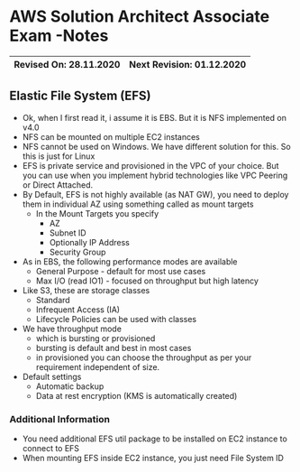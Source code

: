 # AWS Solution Architect Associate Exam -Notes

Revised On: 28.11.2020 | Next Revision: 01.12.2020
-----------------------| -------------------------

## Elastic File System (EFS)

* Ok, when I first read it, i assume it is EBS. But it is NFS implemented on v4.0
* NFS can be mounted on multiple EC2 instances
* NFS cannot be used on Windows. We have different solution for this. So this is just for Linux
* EFS is private service and provisioned in the VPC of your choice. But you can use when you implement hybrid technologies like VPC Peering or Direct Attached.
* By Default, EFS is not highly available (as NAT GW), you need to deploy them in individual AZ using something called as mount targets
  * In the Mount Targets you specify
    * AZ
    * Subnet ID
    * Optionally IP Address
    * Security Group
* As in EBS, the following performance modes are available
  * General Purpose - default for most use cases
  * Max I/O (read IO1) - focused on throughput but high latency
* Like S3, these are storage classes
  * Standard
  * Infrequent Access (IA)
  * Lifecycle Policies can be used with classes
* We have throughput mode
  * which is bursting or provisioned
  * bursting is default and best in most cases
  * in provisioned you can choose the throughput as per your requirement independent of size.
* Default settings
  * Automatic backup
  * Data at rest encryption (KMS is automatically created)

### Additional Information

* You need additional EFS util package to be installed on EC2 instance to connect to EFS
* When mounting EFS inside EC2 instance, you just need File System ID